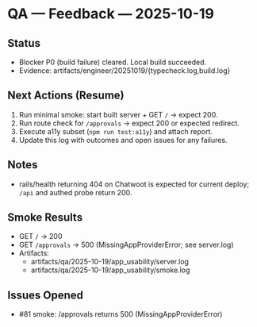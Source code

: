# QA — Feedback — 2025-10-19

## Status

- Blocker P0 (build failure) cleared. Local build succeeded.
- Evidence: artifacts/engineer/20251019/{typecheck.log,build.log}

## Next Actions (Resume)

1. Run minimal smoke: start built server + GET `/` → expect 200.
2. Run route check for `/approvals` → expect 200 or expected redirect.
3. Execute a11y subset (`npm run test:a11y`) and attach report.
4. Update this log with outcomes and open issues for any failures.

## Notes

- rails/health returning 404 on Chatwoot is expected for current deploy; `/api` and authed probe return 200.

## Smoke Results

- GET `/` → 200
- GET `/approvals` → 500 (MissingAppProviderError; see server.log)
- Artifacts:
  - artifacts/qa/2025-10-19/app_usability/server.log
  - artifacts/qa/2025-10-19/app_usability/smoke.log

## Issues Opened

- #81 smoke: /approvals returns 500 (MissingAppProviderError)
